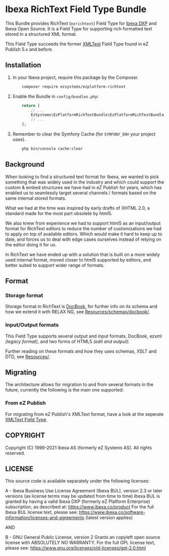 # Ibexa RichText Field Type Bundle

This Bundle provides RichText (`ezrichtext`) Field Type
for [Ibexa DXP](https://www.ibexa.co/products) and Ibexa Open Source. It is a Field Type for
supporting rich formatted text stored in a structured XML format.

This Field Type succeeds the former [XMLText](https://github.com/ezsystems/ezplatform-xmltext-fieldtype)
Field Type found in eZ Publish 5.x and before.

## Installation

1. In your Ibexa project, require this package by the Composer.

    ```bash
        composer require ezsystems/ezplatform-richtext
    ```

2. Enable the Bundle in `config/bundles.php`:

    ```php
        return [
            // ...
            EzSystems\EzPlatformRichTextBundle\EzPlatformRichTextBundle::class => ['all' => true],
            // ...
        ];
   ```

3. Remember to clear the Symfony Cache (for `SYMFONY_ENV` your project uses).
    ```bash
        php bin/console cache:clear
    ```

## Background

When looking to find a structured text format for Ibexa, we wanted to pick something that
was widely used in the industry and which could support the custom & embed structures we have
had in eZ Publish for years, which has enabled us to seamlessly target several channels / formats
based on the same internal stored formats.

What we had at the time was inspired by early drafts of XHTML 2.0, a standard made for the most
part obsolete by html5.

We also knew from experience we had to support html5 as an input/output format for RichText editors
to reduce the number of customizations we had to apply on top of available editors. Which would make
it hard to keep up to date, and forces us to deal with edge cases ourselves instead of relying on
the editor doing it for us.

In RichText we have ended up with a solution that is built on a more widely used internal format,
moved closer to html5 supported by editors, and better suited to support wider range of formats.

## Format

### Storage format

Storage format in RichText is [DocBook](http://docbook.org/), for further info on its schema and how we
extend it with RELAX NG, see [Resources/schemas/docbook/](src/lib/eZ/RichText/Resources/schemas/docbook).

### Input/Output formats

This Field Type supports several output and input formats, DocBook, ezxml _(legacy format)_, and
two forms of HTML5 _(edit and output)_.

Further reading on these formats and how they uses schemas, XSLT and DTD, see [Resources/](src/lib/eZ/RichText/Resources).

## Migrating

The architecture allows for migration to and from several formats in the future, currently
the following is the main one supported:

### From eZ Publish

For migrating from eZ Publish's XMLText format, have a look at the seperate [XMLText Field Type](https://github.com/ezsystems/ezplatform-xmltext-fieldtype).

## COPYRIGHT
Copyright (C) 1999-2021 Ibexa AS (formerly eZ Systems AS). All rights reserved.

## LICENSE
This source code is available separately under the following licenses:

A - Ibexa Business Use License Agreement (Ibexa BUL),
version 2.3 or later versions (as license terms may be updated from time to time)
Ibexa BUL is granted by having a valid Ibexa DXP (formerly eZ Platform Enterprise) subscription,
as described at: https://www.ibexa.co/product
For the full Ibexa BUL license text, please see:
https://www.ibexa.co/software-information/licenses-and-agreements (latest version applies)

AND

B - GNU General Public License, version 2
Grants an copyleft open source license with ABSOLUTELY NO WARRANTY. For the full GPL license text, please see:
https://www.gnu.org/licenses/old-licenses/gpl-2.0.html
